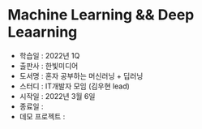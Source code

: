 # Machine Learning && Deep Leaarning
- 학습일 : 2022년 1Q   	
- 출판사 : 한빛미디어      
- 도서명 : 혼자 공부하는 머신러닝 + 딥러닝    
- 스터디 : IT개발자 모임 (김우현 lead)   
- 시작일 : 2022년 3월 6일   
- 종료일 :    
- 데모 프로젝트 :    
